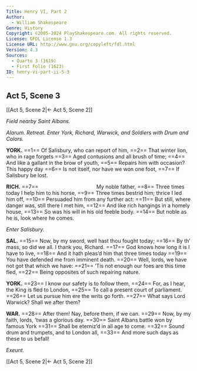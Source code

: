 ```yaml
---
Title: Henry VI, Part 2
Author: 
  - William Shakespeare
Genre: History
Copyright: ©2005-2024 PlayShakespeare.com. All rights reserved.
License: GFDL License 1.3
License URL: http://www.gnu.org/copyleft/fdl.html
Version: 4.3
Sources:
  - Quarto 3 (1619)
  - First Folio (1623)
ID: henry-vi-part-ii-5-3
---
```


## Act 5, Scene 3
[[Act 5, Scene 2|← Act 5, Scene 2]]

*Field nearby Saint Albans.*

*Alarum. Retreat. Enter York, Richard, Warwick, and Soldiers with Drum and Colors.*

**YORK.**
==1== Of Salisbury, who can report of him,
==2== That winter lion, who in rage forgets
==3== Aged contusions and all brush of time;
==4== And like a gallant in the brow of youth,
==5== Repairs him with occasion? This happy day
==6== Is not itself, nor have we won one foot,
==7== If Salisbury be lost.

**RICH.**
==7==            My noble father,
==8== Three times today I help him to his horse,
==9== Three times bestrid him; thrice I led him off,
==10== Persuaded him from any further act:
==11== But still, where danger was, still there I met him,
==12== And like rich hangings in a homely house,
==13== So was his will in his old feeble body.
==14== But noble as he is, look where he comes.

*Enter Salisbury.*

**SAL.**
==15== Now, by my sword, well hast thou fought today;
==16== By th’ mass, so did we all. I thank you, Richard.
==17== God knows how long it is I have to live,
==18== And it hath pleas’d him that three times today
==19== You have defended me from imminent death.
==20== Well, lords, we have not got that which we have:
==21== ’Tis not enough our foes are this time fled,
==22== Being opposites of such repairing nature.

**YORK.**
==23== I know our safety is to follow them,
==24== For, as I hear, the King is fled to London,
==25== To call a present court of parliament.
==26== Let us pursue him ere the writs go forth.
==27== What says Lord Warwick? Shall we after them?

**WAR.**
==28== After them! Nay, before them, if we can.
==29== Now, by my faith, lords, ’twas a glorious day.
==30== Saint Albans battle won by famous York
==31== Shall be eterniz’d in all age to come.
==32== Sound drum and trumpets, and to London all,
==33== And more such days as these to us befall!

*Exeunt.*

[[Act 5, Scene 2|← Act 5, Scene 2]]